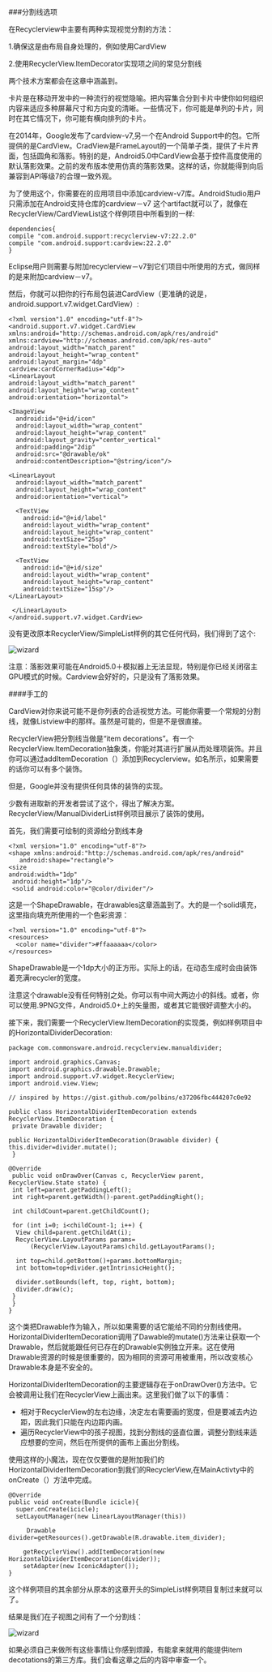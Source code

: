 ###分割线选项

在Recyclerview中主要有两种实现视觉分割的方法：

1.确保这是由布局自身处理的，例如使用CardView

2.使用RecyclerView.ItemDecorator实现项之间的常见分割线

两个技术方案都会在这章中涵盖到。

卡片是在移动开发中的一种流行的视觉隐喻。把内容集合分到卡片中使你如何组织内容来适应多种屏幕尺寸和方向变的清晰。一些情况下，你可能是单列的卡片，同时在其它情况下，你可能有横向排列的卡片。

在2014年，Google发布了cardview-v7,另一个在Android Support中的包。它所提供的是CardView。CradView是FrameLayout的一个简单子类，提供了卡片界面，包括圆角和落影。特别的是，Android5.0中CardView会基于控件高度使用的默认落影效果。之前的发布版本使用仿真的落影效果。这样的话，你就能得到向后兼容到API等级7的合理一致外观。

为了使用这个，你需要在的应用项目中添加cardview-v7库。AndroidStudio用户只需添加在Android支持仓库的cardview－v7 这个artifact就可以了，就像在RecyclerView/CardViewList这个样例项目中所看到的一样:


	dependencies{
   	compile "com.android.support:recyclerview-v7:22.2.0"
   	compile "com.android.support:cardview:22.2.0"
	}

Eclipse用户则需要与附加recyclerview－v7到它们项目中所使用的方式，做同样的是来附加cardview－v7。

然后，你就可以把你的行布局包装进CardView（更准确的说是，android.support.v7.widget.CardView）:

	<?xml version"1.0" encoding="utf-8"?>
	<android.support.v7.widget.CardView
 	xmlns:android="http://schemas.android.com/apk/res/android"
 	xmlns:cardview="http://schemas.android.com/apk/res-auto"
 	android:layout_width="match_parent"
 	android:layout_height="wrap_content"
 	android:layout_margin="4dp"
 	cardview:cardCornerRadius="4dp">
  	<LinearLayout
    android:layout_width="match_parent"
    android:layout_height="wrap_content"
    android:orientation="horizontal">

    <ImageView
      android:id="@+id/icon"
      android:layout_width="wrap_content"
      android:layout_height="wrap_content"
      android:layout_gravity="center_vertical"
      android:padding="2dip"
      android:src="@drawable/ok"
      android:contentDescription="@string/icon"/>

    <LinearLayout
      android:layout_width="match_parent"
      android:layout_height="wrap_content"
      android:orientation="vertical">

      <TextView
        android:id="@+id/label"
        android:layout_width="wrap_content"
        android:layout_height="wrap_content"
        android:textSize="25sp"
        android:textStyle="bold"/>

      <TextView
        android:id="@+id/size"
        android:layout_width="wrap_content"
        android:layout_height="wrap_content"
        android:textSize="15sp"/>
    </LinearLayout>

 	 </LinearLayout>
	</android.support.v7.widget.CardView> 

没有更改原本RecyclerView/SimpleList样例的其它任何代码，我们得到了这个:

![wizard](/the_busy_coder's_guide/img/figure_435.png)

注意：落影效果可能在Android5.0＋模拟器上无法显现，特别是你已经关闭宿主GPU模式的时候。Cardview会好好的，只是没有了落影效果。

####手工的

CardView对你来说可能不是你列表的合适视觉方法。可能你需要一个常规的分割线，就像Listview中的那样。虽然是可能的，但是不是很直接。

RecyclerView把分割线当做是“item decorations”。有一个RecyclerView.ItemDecoration抽象类，你能对其进行扩展从而处理项装饰。并且你可以通过addItemDecoration（）添加到Recyclerview。如名所示，如果需要的话你可以有多个装饰。

但是，Google并没有提供任何具体的装饰的实现。

少数有进取新的开发者尝试了这个，得出了解决方案。RecyclerView/ManualDividerList样例项目展示了装饰的使用。

首先，我们需要可绘制的资源给分割线本身

	<?xml version="1.0" encoding="utf-8"?>
	<shape xmlns:android:"http://schemas.android.com/apk/res/android"
       android:shape="rectangle">
	<size
   	android:width="1dp"
  	 android:height="1dp"/>  
	 <solid android:color="@color/divider"/>         


这是一个ShapeDrawable，在drawables这章涵盖到了。大的是一个solid填充，这里指向填充所使用的一个色彩资源：

	<?xml version="1.0" encoding="utf-8"?>
	<resources>
 	  <color name="divider">#ffaaaaaa</color>
	</resources>


ShapeDrawable是一个1dp大小的正方形。实际上的话，在动态生成时会由装饰着充满recycler的宽度。

注意这个drawable没有任何特别之处。你可以有中间大两边小的斜线。或者，你可以使用.9PNG文件，Android5.0+上的矢量图，或者其它能很好调整大小的。

接下来，我们需要一个RecyclerView.ItemDecoration的实现类，例如样例项目中的HorizontalDividerDecoration:

	package com.commonsware.android.recyclerview.manualdivider;

	import android.graphics.Canvas;
	import android.graphics.drawable.Drawable;
	import android.support.v7.widget.RecyclerView;
	import android.view.View;

	// inspired by https://gist.github.com/polbins/e37206fbc444207c0e92

	public class HorizontalDividerItemDecoration extends RecyclerView.ItemDecoration {
 	 private Drawable divider;

  	public HorizontalDividerItemDecoration(Drawable divider) {
    this.divider=divider.mutate();
 	 }

  	@Override
 	 public void onDrawOver(Canvas c, RecyclerView parent, RecyclerView.State state) {
   	 int left=parent.getPaddingLeft();
   	 int right=parent.getWidth()-parent.getPaddingRight();

   	 int childCount=parent.getChildCount();

   	 for (int i=0; i<childCount-1; i++) {
      View child=parent.getChildAt(i);
      RecyclerView.LayoutParams params=
          (RecyclerView.LayoutParams)child.getLayoutParams();

      int top=child.getBottom()+params.bottomMargin;
      int bottom=top+divider.getIntrinsicHeight();

      divider.setBounds(left, top, right, bottom);
      divider.draw(c);
   	 }
 	 }
	}


这个类把Drawable作为输入，所以如果需要的话它能给不同的分割线使用。HorizontalDividerItemDecoration调用了Dawable的mutate()方法来让获取一个Drawable，然后就能跟任何已存在的Drawable实例独立开来。这在使用Drawable资源的时候是很重要的，因为相同的资源可用被重用，所以改变核心Drawable本身是不安全的。

HorizontalDividerItemDecoration的主要逻辑存在于onDrawOver()方法中。它会被调用让我们在RecyclerView上画出来。这里我们做了以下的事情：

* 相对于RecyclerView的左右边缘，决定左右需要画的宽度，但是要减去内边距，因此我们只能在内边距内画。
* 遍历RecyclerView中的孩子视图，找到分割线的竖直位置，调整分割线来适应想要的空间，然后在所提供的画布上画出分割线。

使用这样的小魔法，现在仅仅要做的是附加我们的HorizontalDividerItemDecoration到我们的RecyclerView,在MainActivty中的onCreate（）方法中完成。

	@Override
	public void onCreate(Bundle icicle){
   	  super.onCreate(icicle);
   	  setLayoutManager(new LinearLayoutManager(this))
     
    	 Drawable divider=getResources().getDrawable(R.drawable.item_divider);
     
     	getRecyclerView().addItemDecoration(new HorizontalDividerItemDecoration(divider));
     	setAdapter(new IconicAdapter());
	}

这个样例项目的其余部分从原本的这章开头的SimpleList样例项目复制过来就可以了。

结果是我们在子视图之间有了一个分割线：

![wizard](/the_busy_coder's_guide/img/figure_436.png)


如果必须自己来做所有这些事情让你感到烦躁，有能拿来就用的能提供item decotations的第三方库。我们会看这章之后的内容中审查一个。
